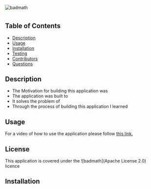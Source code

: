 

![badmath](https://img.shields.io/badge/license-MIT%2FApache--2.0-blue)

#   

## Table of Contents 

- [Description](#Description)
- [Usage](#usage)
- [Installation](#installation)
- [Testing](#testing)
- [Contributors](#Contributors)
- [Questions](#Questions)


## Description


- The Motivation for building this application was  
- The application was built to 
- It solves the problem of 
- Through the process of building this application I learned 

## Usage

For a video of how to use the application please follow [this link.]()



## License

This application is covered under the ![badmath](Apache License 2.0) licence


## Installation
